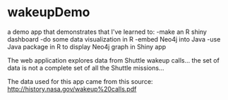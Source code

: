 # wakeupDemo
a demo app that demonstrates that I've learned to: 
-make an R shiny dashboard
-do some data visualization in R 
-embed Neo4j into Java
-use Java package in R to display Neo4j graph in Shiny app 

The web application explores data from Shuttle wakeup calls... the set of data is not a complete set of all the Shuttle missions...

The data used for this app came from this source: http://history.nasa.gov/wakeup%20calls.pdf 
